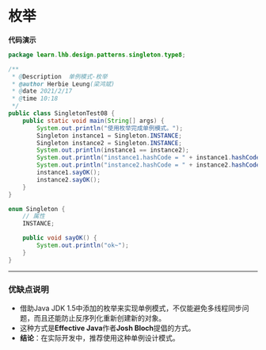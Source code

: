 # 枚举

**代码演示**

```java
package learn.lhb.design.patterns.singleton.type8;

/**
 * @Description  单例模式-枚举
 * @author Herbie Leung(梁鸿斌)
 * @date 2021/2/17
 * @time 10:18
 */
public class SingletonTest08 {
    public static void main(String[] args) {
        System.out.println("使用枚举完成单例模式。");
        Singleton instance1 = Singleton.INSTANCE;
        Singleton instance2 = Singleton.INSTANCE;
        System.out.println(instance1 == instance2);
        System.out.println("instance1.hashCode = " + instance1.hashCode());
        System.out.println("instance2.hashCode = " + instance2.hashCode());
        instance1.sayOK();
        instance2.sayOK();
    }
}

enum Singleton {
    // 属性
    INSTANCE;

    public void sayOK() {
        System.out.println("ok~");
    }
}
```



---



### 优缺点说明

- 借助Java JDK 1.5中添加的枚举来实现单例模式，不仅能避免多线程同步问题，而且还能防止反序列化重新创建新的对象。
- 这种方式是**Effective Java**作者**Josh Bloch**提倡的方式。
- **结论**：在实际开发中，推荐使用这种单例设计模式。

